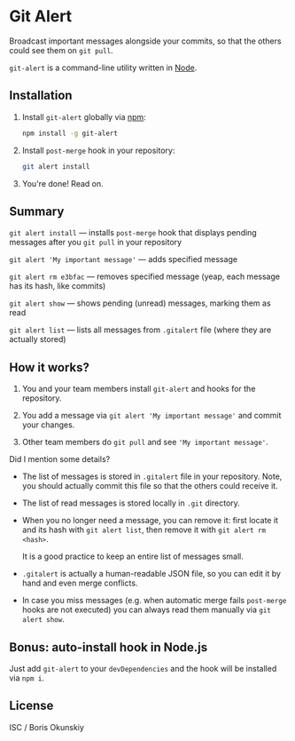 # Git Alert

Broadcast important messages alongside your commits, so that the others
could see them on `git pull`.

`git-alert` is a command-line utility written in [Node](http://nodejs.org).

## Installation

1. Install `git-alert` globally via [npm](http://npmjs.org):

    ```bash
    npm install -g git-alert
    ```

2. Install `post-merge` hook in your repository:
 
    ```bash
    git alert install
    ```

3. You're done! Read on.
    
## Summary

`git alert install` — installs `post-merge` hook that displays pending messages
after you `git pull` in your repository

`git alert 'My important message'` — adds specified message

`git alert rm e3bfac` — removes specified message (yeap, each message has its hash,
like commits)

`git alert show` — shows pending (unread) messages, marking them as read

`git alert list` — lists all messages from `.gitalert` file (where they
are actually stored)

## How it works?

1. You and your team members install `git-alert` and hooks for the repository.

2. You add a message via `git alert 'My important message'` and commit your changes.

3. Other team members do `git pull` and see `'My important message'`.
 
Did I mention some details?

* The list of messages is stored in `.gitalert` file in your repository. Note,
  you should actually commit this file so that the others could receive it.
  
* The list of read messages is stored locally in `.git` directory.

* When you no longer need a message, you can remove it: first locate it
  and its hash with `git alert list`, then remove it with `git alert rm <hash>`.
  
  It is a good practice to keep an entire list of messages small.
  
* `.gitalert` is actually a human-readable JSON file, so you can edit it by hand
  and even merge conflicts.

* In case you miss messages (e.g. when automatic merge fails `post-merge` hooks
  are not executed) you can always read them manually via `git alert show`.
  
## Bonus: auto-install hook in Node.js

Just add `git-alert` to your `devDependencies` and the hook will be installed
via `npm i`.
  
## License

ISC / Boris Okunskiy
